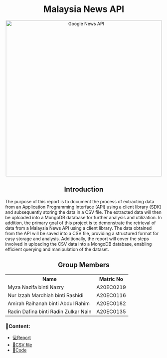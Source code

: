 <h1 align='center'>Malaysia News API</h1>
<p align="center">
  <img src="https://blog.clickio.com/wp-content/uploads/2021/10/appearing-on-google-news-faster.png" height= '500px' title="Google News API">
</p>

<h2 align='center'>Introduction</h2>
The purpose of this report is to document the process of extracting data from an Application Programming Interface (API) using a client library (SDK) and subsequently storing the data in a CSV file. The extracted data will then be uploaded into a MongoDB database for further analysis and utilization. In addition, the primary goal of this project is to demonstrate the retrieval of data from a Malaysia News API using a client library. The data obtained from the API will be saved into a CSV file, providing a structured format for easy storage and analysis. Additionally, the report will cover the steps involved in uploading the CSV data into a MongoDB database, enabling efficient querying and manipulation of the dataset. 

<h2 align='center'>Group Members</h2>
<table align='center'>
  <tr>
    <th>Name</th>
    <th>Matric No</th>
  </tr>
  <tr>
    <td>Myza Nazifa binti Nazry</td>
    <td>A20EC0219</td>
  </tr>
  <tr>
    <td>Nur Izzah Mardhiah binti Rashidi</td>
    <td>A20EC0116</td>
  </tr>
    <tr>
    <td>Amirah Raihanah binti Abdul Rahim</td>
    <td>A20EC0182</td>
  </tr>
    <tr>
    <td>Radin Dafina binti Radin Zulkar Nain</td>
    <td>A20EC0135</td>
  </tr>
</table>

### 📂Content:
* [💻Report](https://github.com/drshahizan/special-topic-data-engineering/blob/main/assignment/API/submission/DataAce/report.md)
* [📎CSV file](https://github.com/drshahizan/special-topic-data-engineering/blob/main/assignment/API/submission/DataAce/news.csv)
* [📖Code](https://github.com/drshahizan/special-topic-data-engineering/blob/main/assignment/API/submission/DataAce/News_API.ipynb)

